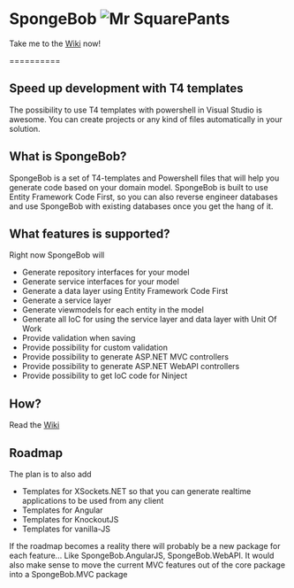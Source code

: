 # SpongeBob ![Mr SquarePants](https://xsockets.net/wp-content/uploads/2015/11/spongebob.png)

Take me to the [Wiki](https://github.com/codeplanner/SpongeBob/wiki/1.-Home) now!

==========

## Speed up development with T4 templates
The possibility to use T4 templates with powershell in Visual Studio is awesome. 
You can create projects or any kind of files automatically in your solution.

## What is SpongeBob?
SpongeBob is a set of T4-templates and Powershell files that will help you generate code based on your domain model.
SpongeBob is built to use Entity Framework Code First, so you can also reverse engineer databases and use SpongeBob with existing databases once you get the hang of it.

## What features is supported?
Right now SpongeBob will

 - Generate repository interfaces for your model
 - Generate service interfaces for your model
 - Generate a data layer using Entity Framework Code First
 - Generate a service layer
 - Generate viewmodels for each entity in the model
 - Generate all IoC for using the service layer and data layer with Unit Of Work
 - Provide validation when saving
 - Provide possibility for custom validation
 - Provide possibility to generate ASP.NET MVC controllers
 - Provide possibility to generate ASP.NET WebAPI controllers
 - Provide possibility to get IoC code for Ninject

## How?

Read the [Wiki](https://github.com/codeplanner/SpongeBob/wiki/1.-Home)

## Roadmap
The plan is to also add

 - Templates for XSockets.NET so that you can generate realtime applications to be used from any client
 - Templates for Angular
 - Templates for KnockoutJS
 - Templates for vanilla-JS

If the roadmap becomes a reality there will probably be a new package for each feature... Like SpongeBob.AngularJS, SpongeBob.WebAPI.
It would also make sense to move the current MVC features out of the core package into a SpongeBob.MVC package
